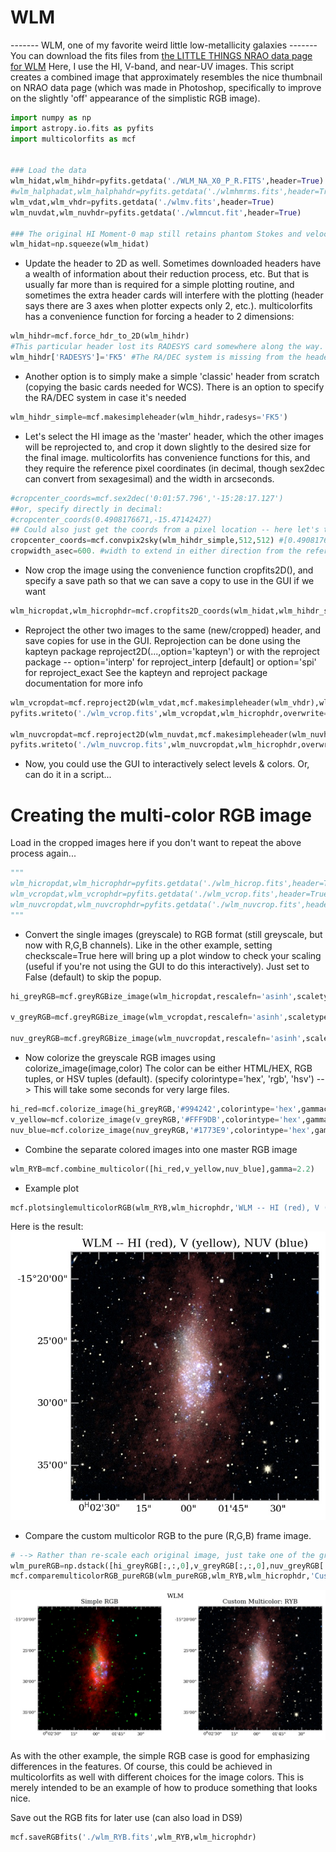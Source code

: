 # WLM  


-------  WLM, one of my favorite weird little low-metallicity galaxies  ------- 
 You can download the fits files from [the LITTLE THINGS NRAO data page for WLM](https://science.nrao.edu/science/surveys/littlethings/data/wlm.html)
Here, I use the HI, V-band, and near-UV images.
This script creates a combined image that approximately resembles the nice thumbnail on NRAO data page (which was made in Photoshop, specifically to improve on the slightly 'off' appearance of the simplistic RGB image). 


```python
import numpy as np
import astropy.io.fits as pyfits
import multicolorfits as mcf


### Load the data
wlm_hidat,wlm_hihdr=pyfits.getdata('./WLM_NA_X0_P_R.FITS',header=True)
#wlm_halphadat,wlm_halphahdr=pyfits.getdata('./wlmhmrms.fits',header=True)
wlm_vdat,wlm_vhdr=pyfits.getdata('./wlmv.fits',header=True)
wlm_nuvdat,wlm_nuvhdr=pyfits.getdata('./wlmncut.fit',header=True)

### The original HI Moment-0 map still retains phantom Stokes and velocity axes. Squeeze down to two axes.
wlm_hidat=np.squeeze(wlm_hidat) 
```

- Update the header to 2D as well.  Sometimes downloaded headers have a wealth of information about their reduction process, etc.  But that is usually far more than is required for a simple plotting routine, and sometimes the extra header cards will interfere with the plotting (header says there are 3 axes when plotter expects only 2, etc.).  multicolorfits has a convenience function for forcing a header to 2 dimensions:
```python
wlm_hihdr=mcf.force_hdr_to_2D(wlm_hihdr) 
#This particular header lost its RADESYS card somewhere along the way.  Add it back in manually to enable correct coordinate calculations.
wlm_hihdr['RADESYS']='FK5' #The RA/DEC system is missing from the header, add it here to enable coord conversion
```
- Another option is to simply make a simple 'classic' header from scratch (copying the basic cards needed for WCS).  There is an option to specify the RA/DEC system in case it's needed
```python
wlm_hihdr_simple=mcf.makesimpleheader(wlm_hihdr,radesys='FK5')
```

- Let's select the HI image as the 'master' header, which the other images will be reprojected to, and crop it down slightly to the desired size for the final image.  multicolorfits has convenience functions for this, and they require the reference pixel coordinates (in decimal, though sex2dec can convert from sexagesimal) and the width in arcseconds.
```python
#cropcenter_coords=mcf.sex2dec('0:01:57.796','-15:28:17.127') 
##or, specify directly in decimal:
#cropcenter_coords(0.4908176671,-15.47142427)
## Could also just get the coords from a pixel location -- here let's take the center pixel:
cropcenter_coords=mcf.convpix2sky(wlm_hihdr_simple,512,512) #[0.4908176822975695, -15.464166666280857]
cropwidth_asec=600. #width to extend in either direction from the reference coords arcsec (so, half-width of final image) 
```

- Now crop the image using the convenience function cropfits2D(), and specify a save path so that we can save a copy to use in the GUI if we want
```python
wlm_hicropdat,wlm_hicrophdr=mcf.cropfits2D_coords(wlm_hidat,wlm_hihdr_simple,cropcenter_coords,cropwidth_asec,savenew='./wlm_hicrop.fits',overwrite=True)
```

- Reproject the other two images to the same (new/cropped) header, and save copies for use in the GUI.
Reprojection can be done using the kapteyn package reproject2D(...,option='kapteyn') or with the reproject package -- 
   option='interp' for reproject_interp [default]   or 
   option='spi' for reproject_exact    See the kapteyn and reproject package documentation for more info
```python
wlm_vcropdat=mcf.reproject2D(wlm_vdat,mcf.makesimpleheader(wlm_vhdr),wlm_hicrophdr);
pyfits.writeto('./wlm_vcrop.fits',wlm_vcropdat,wlm_hicrophdr,overwrite=True)

wlm_nuvcropdat=mcf.reproject2D(wlm_nuvdat,mcf.makesimpleheader(wlm_nuvhdr),wlm_hicrophdr);
pyfits.writeto('./wlm_nuvcrop.fits',wlm_nuvcropdat,wlm_hicrophdr,overwrite=True) 
```


- Now, you could use the GUI to interactively select levels & colors.  Or, can do it in a script...


# Creating the multi-color RGB image

Load in the cropped images here if you don't want to repeat the above process again...
```python
"""
wlm_hicropdat,wlm_hicrophdr=pyfits.getdata('./wlm_hicrop.fits',header=True)
wlm_vcropdat,wlm_vcrophdr=pyfits.getdata('./wlm_vcrop.fits',header=True)
wlm_nuvcropdat,wlm_nuvcrophdr=pyfits.getdata('./wlm_nuvcrop.fits',header=True)
"""
```

- Convert the single images (greyscale) to RGB format (still greyscale, but now with R,G,B channels).  Like in the other example, setting checkscale=True here will bring up a plot window to check your scaling (useful if you're not using the GUI to do this interactively).  Just set to False (default) to skip the popup.
```python
hi_greyRGB=mcf.greyRGBize_image(wlm_hicropdat,rescalefn='asinh',scaletype='perc',min_max=[1.,99.9],gamma=2.2,checkscale=True) 

v_greyRGB=mcf.greyRGBize_image(wlm_vcropdat,rescalefn='asinh',scaletype='abs',min_max=[3650.,4800.],gamma=2.2,checkscale=True)

nuv_greyRGB=mcf.greyRGBize_image(wlm_nuvcropdat,rescalefn='asinh',scaletype='perc',min_max=[20,99.9],gamma=2.2,checkscale=True)
```

- Now colorize the greyscale RGB images using colorize_image(image,color)
The color can be either HTML/HEX, RGB tuples, or HSV tuples (default).  (specify colorintype='hex', 'rgb', 'hsv')
  --> This will take some seconds for very large files.
```python
hi_red=mcf.colorize_image(hi_greyRGB,'#994242',colorintype='hex',gammacorr_color=2.2)
v_yellow=mcf.colorize_image(v_greyRGB,'#FFF9DB',colorintype='hex',gammacorr_color=2.2)
nuv_blue=mcf.colorize_image(nuv_greyRGB,'#1773E9',colorintype='hex',gammacorr_color=2.2)
```

- Combine the separate colored images into one master RGB image
```python
wlm_RYB=mcf.combine_multicolor([hi_red,v_yellow,nuv_blue],gamma=2.2)
```

- Example plot
```python
mcf.plotsinglemulticolorRGB(wlm_RYB,wlm_hicrophdr,'WLM -- HI (red), V (yellow), NUV (blue)', './WLM_testplot.jpg', tickcolor='0.6',labelcolor='k',facecolor='w', minorticks=True, dpi=150)
```
Here is the result:
![Suitable for public consumption.](../images/WLM_testplot.jpg "WLM  HI, V, and NUV in red, yellow, and blue.")


- Compare the custom multicolor RGB to the pure (R,G,B) frame image.
```python
# --> Rather than re-scale each original image, just take one of the greyRGB frames from each
wlm_pureRGB=np.dstack([hi_greyRGB[:,:,0],v_greyRGB[:,:,0],nuv_greyRGB[:,:,0]])
mcf.comparemulticolorRGB_pureRGB(wlm_pureRGB,wlm_RYB,wlm_hicrophdr,'Custom Multicolor: RYB',"WLM",'./wlm_compare.jpg',tickcolor='0.6',supy=.75)
```
![Easier on the eyes.](../images/wlm_compare.jpg "WLM  HI, V, and NUV. Simple RGB vs. custom RYB.")


As with the other example, the simple RGB case is good for emphasizing differences in the features.  Of course, this could be achieved in multicolorfits as well with different choices for the image colors.  This is merely intended to be an example of how to produce something that looks nice.  


Save out the RGB fits for later use (can also load in DS9)
```python
mcf.saveRGBfits('./wlm_RYB.fits',wlm_RYB,wlm_hicrophdr)
```


